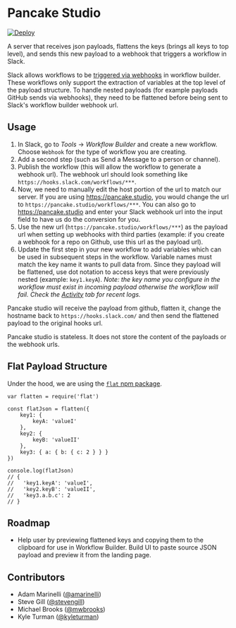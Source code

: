 # Pancake Studio

[![Deploy](https://www.herokucdn.com/deploy/button.svg)](https://heroku.com/deploy?template=https://github.com/stevengill/pancake-studio/tree/main)

A server that receives json payloads, flattens the keys (brings all keys to top level), and sends this new payload to a webhook that triggers a workflow in Slack.

Slack allows workflows to be [triggered via webhooks](https://slack.com/help/articles/360041352714-Create-more-advanced-workflows-using-webhooks) in workflow builder. These workflows only support the extraction of variables at the top level of the payload structure. To handle nested payloads (for example payloads GitHub sends via webhooks), they need to be flattened before being sent to Slack's workflow builder webhook url. 

## Usage

1) In Slack, go to _Tools_ -> _Workflow Builder_ and create a new workflow. Choose `Webhook` for the type of workflow you are creating. 
2) Add a second step (such as Send a Message to a person or channel).
3) Publish the workflow (this will allow the workflow to generate a webhook url). The webhook url should look something like `https://hooks.slack.com/workflows/***`.
4) Now, we need to manually edit the host portion of the url to match our server. If you are using https://pancake.studio, you would change the url to `https://pancake.studio/workflows/***`. You can also go to https://pancake.studio and enter your Slack webhook url into the input field to have us do the conversion for you.
5) Use the new url (`https://pancake.studio/workflows/***`) as the payload url when setting up webhooks with third parties (example: if you create a webhook for a repo on Github, use this url as the payload url).
6) Update the first step in your new workflow to add variables which can be used in subsequent steps in the workflow. Variable names must match the key name it wants to pull data from. Since they payload will be flattened, use dot notation to access keys that were previously nested (example: `key1.keyA`). _Note: the key name you configure in the workflow must exist in incoming payload otherwise the workflow will fail. Check the [Activity](https://slack.com/help/articles/360055655493-View-workflow-activity-in-Workflow-Builder) tab for recent logs._

Pancake studio will receive the payload from github, flatten it, change the hostname back to `https://hooks.slack.com/` and then send the flattened payload to the original hooks url.

Pancake studio is stateless. It does not store the content of the payloads or the webhook urls.

## Flat Payload Structure

Under the hood, we are using the [`flat` npm package](https://www.npmjs.com/package/flat).

```
var flatten = require('flat')
 
const flatJson = flatten({
    key1: {
        keyA: 'valueI'
    },
    key2: {
        keyB: 'valueII'
    },
    key3: { a: { b: { c: 2 } } }
})

console.log(flatJson)
// {
//   'key1.keyA': 'valueI',
//   'key2.keyB': 'valueII',
//   'key3.a.b.c': 2
// }
```

## Roadmap

- Help user by previewing flattened keys and copying them to the clipboard for use in Workflow Builder. Build UI to paste source JSON payload and preview it from the landing page.

## Contributors

- Adam Marinelli ([@amarinelli](https://github.com/amarinelli))
- Steve Gill ([@stevengill](https://github.com/stevengill))
- Michael Brooks ([@mwbrooks](https://github.com/mwbrooks))
- Kyle Turman ([@kyleturman](https://twitter.com/kyleturman))